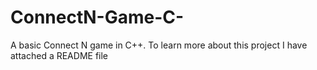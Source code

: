 # ConnectN-Game-C-
A basic Connect N game in C++. To learn more about this project I have attached a README file
